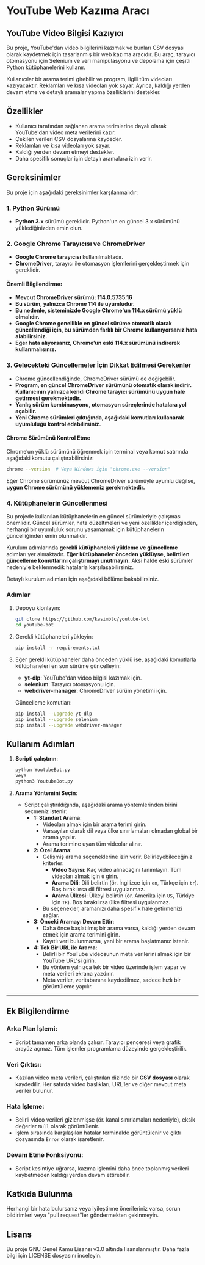 # YouTube Web Kazıma Aracı
## YouTube Video Bilgisi Kazıyıcı

Bu proje, YouTube'dan video bilgilerini kazımak ve bunları CSV dosyası olarak kaydetmek için tasarlanmış bir web kazıma aracıdır. Bu araç, tarayıcı otomasyonu için Selenium ve veri manipülasyonu ve depolama için çeşitli Python kütüphanelerini kullanır.

Kullanıcılar bir arama terimi girebilir ve program, ilgili tüm videoları kazıyacaktır. Reklamları ve kısa videoları yok sayar. Ayrıca, kaldığı yerden devam etme ve detaylı aramalar yapma özelliklerini destekler.

## Özellikler
- Kullanıcı tarafından sağlanan arama terimlerine dayalı olarak YouTube'dan video meta verilerini kazır.
- Çekilen verileri CSV dosyalarına kaydeder.
- Reklamları ve kısa videoları yok sayar.
- Kaldığı yerden devam etmeyi destekler.
- Daha spesifik sonuçlar için detaylı aramalara izin verir.

## Gereksinimler

Bu proje için aşağıdaki gereksinimler karşılanmalıdır:

### 1. Python Sürümü
- **Python 3.x** sürümü gereklidir. Python'un en güncel 3.x sürümünü yüklediğinizden emin olun.

### 2. Google Chrome Tarayıcısı ve ChromeDriver
- **Google Chrome tarayıcısı** kullanılmaktadır.
- **ChromeDriver**, tarayıcı ile otomasyon işlemlerini gerçekleştirmek için gereklidir.

#### Önemli Bilgilendirme:
- **Mevcut ChromeDriver sürümü: 114.0.5735.16**
- **Bu sürüm, yalnızca Chrome 114 ile uyumludur.**
- **Bu nedenle, sisteminizde Google Chrome'un 114.x sürümü yüklü olmalıdır.**
- **Google Chrome genellikle en güncel sürüme otomatik olarak güncellendiği için, bu sürümden farklı bir Chrome kullanıyorsanız hata alabilirsiniz.**
- **Eğer hata alıyorsanız, Chrome’un eski 114.x sürümünü indirerek kullanmalısınız.**

### 3. Gelecekteki Güncellemeler İçin Dikkat Edilmesi Gerekenler
- Chrome güncellendiğinde, ChromeDriver sürümü de değişebilir.
- **Program, en güncel ChromeDriver sürümünü otomatik olarak indirir. Kullanıcının yalnızca kendi Chrome tarayıcı sürümünü uygun hale getirmesi gerekmektedir.**
- **Yanlış sürüm kombinasyonu, otomasyon süreçlerinde hatalara yol açabilir.**
- **Yeni Chrome sürümleri çıktığında, aşağıdaki komutları kullanarak uyumluluğu kontrol edebilirsiniz.**

#### Chrome Sürümünü Kontrol Etme
Chrome’un yüklü sürümünü öğrenmek için terminal veya komut satırında aşağıdaki komutu çalıştırabilirsiniz:
```sh
chrome --version  # Veya Windows için "chrome.exe --version"
```

Eğer Chrome sürümünüz mevcut ChromeDriver sürümüyle uyumlu değilse, **uygun Chrome sürümünü yüklemeniz gerekmektedir.**

### 4. Kütüphanelerin Güncellenmesi
Bu projede kullanılan kütüphanelerin en güncel sürümleriyle çalışması önemlidir. Güncel sürümler, hata düzeltmeleri ve yeni özellikler içerdiğinden, herhangi bir uyumluluk sorunu yaşamamak için kütüphanelerin güncelliğinden emin olunmalıdır.

Kurulum adımlarında **gerekli kütüphaneleri yükleme ve güncelleme** adımları yer almaktadır. **Eğer kütüphaneler önceden yüklüyse, belirtilen güncelleme komutlarını çalıştırmayı unutmayın.** Aksi halde eski sürümler nedeniyle beklenmedik hatalarla karşılaşabilirsiniz.

Detaylı kurulum adımları için aşağıdaki bölüme bakabilirsiniz.

### Adımlar
1. Depoyu klonlayın:
    ```sh
    git clone https://github.com/kasimblc/youtube-bot
    cd youtube-bot
    ```

2. Gerekli kütüphaneleri yükleyin:
    ```sh
    pip install -r requirements.txt
    ```
    
3. Eğer gerekli kütüphaneler daha önceden yüklü ise, aşağıdaki komutlarla kütüphaneleri en son sürüme güncelleyin:
    - **yt-dlp**: YouTube'dan video bilgisi kazımak için.
    - **selenium**: Tarayıcı otomasyonu için.
    - **webdriver-manager**: ChromeDriver sürüm yönetimi için.

    Güncelleme komutları:
    ```sh
    pip install --upgrade yt-dlp
    pip install --upgrade selenium
    pip install --upgrade webdriver-manager
    ```
    
## Kullanım Adımları
1. **Scripti çalıştırın**:
    ```sh
    python YoutubeBot.py
    veya
    python3 YoutubeBot.py
    ```

2. **Arama Yöntemini Seçin**:
   - Script çalıştırıldığında, aşağıdaki arama yöntemlerinden birini seçmeniz istenir:
     - **1: Standart Arama**:  
       - Videoları almak için bir arama terimi girin.  
       - Varsayılan olarak dil veya ülke sınırlamaları olmadan global bir arama yapılır.  
       - Arama terimine uyan tüm videolar alınır.  
     - **2: Özel Arama**:  
       - Gelişmiş arama seçeneklerine izin verir. Belirleyebileceğiniz kriterler:  
         - **Video Sayısı**: Kaç video alınacağını tanımlayın. Tüm videoları almak için `0` girin.  
         - **Arama Dili**: Dili belirtin (ör. İngilizce için `en`, Türkçe için `tr`). Boş bırakılırsa dil filtresi uygulanmaz.  
         - **Arama Ülkesi**: Ülkeyi belirtin (ör. Amerika için `US`, Türkiye için `TR`). Boş bırakılırsa ülke filtresi uygulanmaz.  
       - Bu seçenekler, aramanızı daha spesifik hale getirmenizi sağlar.  
     - **3: Önceki Aramayı Devam Ettir**:  
       - Daha önce başlatılmış bir arama varsa, kaldığı yerden devam etmek için arama terimini girin.  
       - Kayıtlı veri bulunmazsa, yeni bir arama başlatmanız istenir.  
     - **4: Tek Bir URL ile Arama**:  
       - Belirli bir YouTube videosunun meta verilerini almak için bir YouTube URL'si girin.  
       - Bu yöntem yalnızca tek bir video üzerinde işlem yapar ve meta verileri ekrana yazdırır.  
       - Meta veriler, veritabanına kaydedilmez, sadece hızlı bir görüntüleme yapılır.

---

## Ek Bilgilendirme
### Arka Plan İşlemi:
   - Script tamamen arka planda çalışır. Tarayıcı penceresi veya grafik arayüz açmaz. Tüm işlemler programlama düzeyinde gerçekleştirilir.

### Veri Çıktısı:
   - Kazılan video meta verileri, çalıştırılan dizinde bir **CSV dosyası** olarak kaydedilir. Her satırda video başlıkları, URL'ler ve diğer mevcut meta veriler bulunur.

### Hata İşleme:
   - Belirli video verileri gizlenmişse (ör. kanal sınırlamaları nedeniyle), eksik değerler `Null` olarak görüntülenir.  
   - İşlem sırasında karşılaşılan hatalar terminalde görüntülenir ve çıktı dosyasında `Error` olarak işaretlenir.

### Devam Etme Fonksiyonu:
   - Script kesintiye uğrarsa, kazıma işlemini daha önce toplanmış verileri kaybetmeden kaldığı yerden devam ettirebilir.

## Katkıda Bulunma
Herhangi bir hata bulursanız veya iyileştirme önerileriniz varsa, sorun bildirimleri veya "pull request"ler göndermekten çekinmeyin.

## Lisans
Bu proje GNU Genel Kamu Lisansı v3.0 altında lisanslanmıştır. Daha fazla bilgi için LICENSE dosyasını inceleyin.
